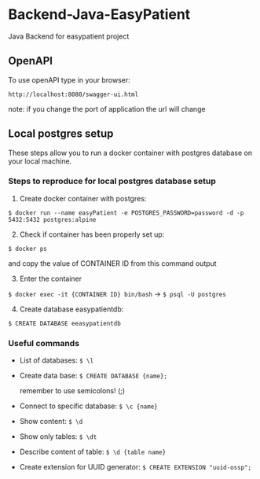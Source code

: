 # Backend-Java-EasyPatient
Java Backend for easypatient project

## OpenAPI 
To use openAPI type in your browser:

`http://localhost:8080/swagger-ui.html`

note: if you change the port of application the url will change

## Local postgres setup
These steps allow you to run a docker container with postgres database on your local machine.
### Steps to reproduce for local postgres database setup
1) Create docker container with postgres:

`$ docker run --name easyPatient -e POSTGRES_PASSWORD=password -d -p 5432:5432 postgres:alpine`


2) Check if container has been properly set up:

`$ docker ps`

and copy the value of CONTAINER ID from this command output 

3) Enter the container

`$ docker exec -it {CONTAINER ID} bin/bash` ->
`$ psql -U postgres`

4) Create database easypatientdb:

`$ CREATE DATABASE eeasypatientdb`

### Useful commands 

- List of databases:
`$ \l`
- Create data base:
`$ CREATE DATABASE {name};`

  remember to use semicolons! (;)

- Connect to specific database:
`$ \c {name}`
- Show content:
`$ \d`
- Show only tables:
`$ \dt`
- Describe content of table:
`$ \d {table name}`
- Create extension for UUID generator:
`$ CREATE EXTENSION "uuid-ossp";`



